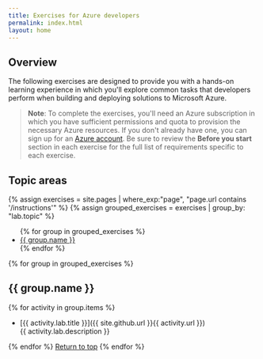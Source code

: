```yaml
---
title: Exercises for Azure developers
permalink: index.html
layout: home
---
```


## Overview

The following exercises are designed to provide you with a hands-on learning experience in which you'll explore common tasks that developers perform when building and deploying solutions to Microsoft Azure.

> **Note**: To complete the exercises, you'll need an Azure subscription in which you have sufficient permissions and quota to provision the necessary Azure resources. If you don't already have one, you can sign up for an [Azure account](https://azure.microsoft.com/free). Be sure to review the **Before you start** section in each exercise for the full list of requirements specific to each exercise.

## Topic areas
{% assign exercises = site.pages | where_exp:"page", "page.url contains '/instructions'" %}
{% assign grouped_exercises = exercises | group_by: "lab.topic" %}

<ul>
{% for group in grouped_exercises %}
<li><a href="#{{ group.name | slugify }}">{{ group.name }}</a></li>
{% endfor %}
</ul>

{% for group in grouped_exercises %}

## <a id="{{ group.name | slugify }}"></a>{{ group.name }} 
{% for activity in group.items %}
* [{{ activity.lab.title }}]({{ site.github.url }}{{ activity.url }}) <br/> {{ activity.lab.description }}



{% endfor %}
<a href="#overview">Return to top</a>
{% endfor %}

